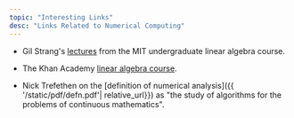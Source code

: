 ```yaml
---
topic: "Interesting Links"
desc: "Links Related to Numerical Computing"
---
```


* Gil Strang's [lectures](http://web.mit.edu/18.06/www/Video/video-fall-99-new.html)
   from the MIT undergraduate linear algebra course.

* The Khan Academy [linear algebra course](https://www.khanacademy.org/math/linear-algebra).

* Nick Trefethen on the
   [<i class="far fa-file-pdf"></i>definition of numerical analysis]({{ '/static/pdf/defn.pdf'| relative_url}})
   as "the study of algorithms for the problems of continuous mathematics".

